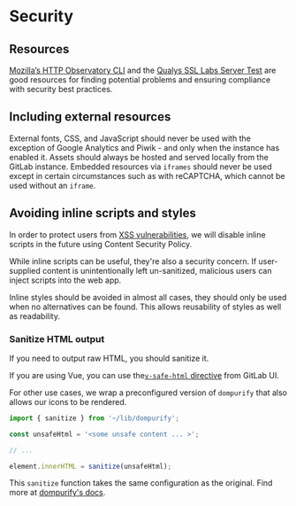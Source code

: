 # Security

## Resources

[Mozilla’s HTTP Observatory CLI](https://github.com/mozilla/http-observatory-cli) and the
[Qualys SSL Labs Server Test](https://www.ssllabs.com/ssltest/analyze.html) are good resources for finding
potential problems and ensuring compliance with security best practices.

<!-- Uncomment these sections when CSP/SRI are implemented.
### Content Security Policy (CSP)

Content Security Policy is a web standard that intends to mitigate certain
forms of Cross-Site Scripting (XSS) as well as data injection.

Content Security Policy rules should be taken into consideration when
implementing new features, especially those that may rely on connection with
external services.

GitLab's CSP is used for the following:

- Blocking plugins like Flash and Silverlight from running at all on our pages.
- Blocking the use of scripts and stylesheets downloaded from external sources.
- Upgrading `http` requests to `https` when possible.
- Preventing `iframe` elements from loading in most contexts.

Some exceptions include:

- Scripts from Google Analytics and Piwik if either is enabled.
- Connecting with GitHub, Bitbucket, GitLab.com, etc. to allow project importing.
- Connecting with Google, Twitter, GitHub, etc. to allow OAuth authentication.

We use [the Secure Headers gem](https://github.com/twitter/secureheaders) to enable Content
Security Policy headers in the GitLab Rails app.

Some resources on implementing Content Security Policy:

- [MDN Article on CSP](https://developer.mozilla.org/en-US/docs/Web/Security/CSP)
- [GitHub’s CSP Journey on the GitHub Engineering Blog](http://githubengineering.com/githubs-csp-journey/)
- The Dropbox Engineering Blog's series on CSP: [1](https://blogs.dropbox.com/tech/2015/09/on-csp-reporting-and-filtering/), [2](https://blogs.dropbox.com/tech/2015/09/unsafe-inline-and-nonce-deployment/), [3](https://blogs.dropbox.com/tech/2015/09/csp-the-unexpected-eval/), [4](https://blogs.dropbox.com/tech/2015/09/csp-third-party-integrations-and-privilege-separation/)

### Subresource Integrity (SRI)

Subresource Integrity prevents malicious assets from being provided by a CDN by
guaranteeing that the asset downloaded is identical to the asset the server
is expecting.

The Rails app generates a unique hash of the asset, which is used as the
asset's `integrity` attribute. The browser generates the hash of the asset
on-load and will reject the asset if the hashes do not match.

All CSS and JavaScript assets should use Subresource Integrity.

Some resources on implementing Subresource Integrity:

- [MDN Article on SRI](https://developer.mozilla.org/en-us/docs/web/security/subresource_integrity)
- [Subresource Integrity on the GitHub Engineering Blog](http://githubengineering.com/subresource-integrity/)

-->

## Including external resources

External fonts, CSS, and JavaScript should never be used with the exception of
Google Analytics and Piwik - and only when the instance has enabled it. Assets
should always be hosted and served locally from the GitLab instance. Embedded
resources via `iframes` should never be used except in certain circumstances
such as with reCAPTCHA, which cannot be used without an `iframe`.

## Avoiding inline scripts and styles

In order to protect users from [XSS vulnerabilities](https://en.wikipedia.org/wiki/Cross-site_scripting), we will disable
inline scripts in the future using Content Security Policy.

While inline scripts can be useful, they're also a security concern. If
user-supplied content is unintentionally left un-sanitized, malicious users can
inject scripts into the web app.

Inline styles should be avoided in almost all cases, they should only be used
when no alternatives can be found. This allows reusability of styles as well as
readability.

### Sanitize HTML output

If you need to output raw HTML, you should sanitize it.

If you are using Vue, you can use the[`v-safe-html` directive](https://gitlab-org.gitlab.io/gitlab-ui/?path=/story/directives-safe-html-directive--default) from GitLab UI.

For other use cases, we wrap a preconfigured version of
`dompurify` that also allows our icons to be rendered.

```js
import { sanitize } from '~/lib/dompurify';

const unsafeHtml = '<some unsafe content ... >';

// ...

element.innerHTML = sanitize(unsafeHtml);
```

This `sanitize` function takes the same configuration as the
original. Find more at [dompurify's docs](https://www.npmjs.com/package/dompurify).
